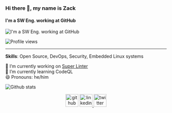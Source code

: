 ### Hi there 👋, my name is Zack
#### I'm a SW Eng. working at GitHub
![I'm a SW Eng. working at GitHub](https://resources.github.com/assets/img/site/octocat-help.svg)

![Profile views](https://gpvc.arturio.dev/zkoppert)

---

**Skills**: Open Source, DevOps, Security, Embedded Linux systems

🔭 I’m currently working on [Super Linter](https://github.com/github/super-linter)  
🌱 I’m currently learning CodeQL  
😄 Pronouns: he/him  

![Github stats](https://github-readme-stats.vercel.app/api?username=zkoppert&show_icons=true)

<div align="center">
<a href="https://github.com/zkoppert"> <img src='https://cdn.jsdelivr.net/npm/simple-icons@3.0.1/icons/github.svg' alt='github' height='40'></a>  <a href="https://www.linkedin.com/in/zack-koppert/"><img src='https://cdn.jsdelivr.net/npm/simple-icons@3.0.1/icons/linkedin.svg' alt='linkedin' height='40'> </a> <a href="https://twitter.com/ZacheryK89"><img src='https://cdn.jsdelivr.net/npm/simple-icons@3.0.1/icons/twitter.svg' alt='twitter' height='40'></a>  
</div>
